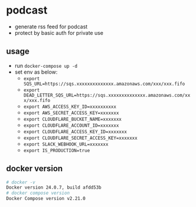# podcast

- generate rss feed for podcast
- protect by basic auth for private use

## usage

- run `docker-compose up -d`
- set env as below:
  - `export SQS_URL=https://sqs.xxxxxxxxxxxxxx.amazonaws.com/xxx/xxx.fifo`
  - `export DEAD_LETTER_SQS_URL=https://sqs.xxxxxxxxxxxxxx.amazonaws.com/xxx/xxx.fifo`
  - `export AWS_ACCESS_KEY_ID=xxxxxxxxxx`
  - `export AWS_SECRET_ACCESS_KEY=xxxxxxx`
  - `export CLOUDFLARE_BUCKET_NAME=xxxxxxx`
  - `export CLOUDFLARE_ACCOUNT_ID=xxxxxxx`
  - `export CLOUDFLARE_ACCESS_KEY_ID=xxxxxxx`
  - `export CLOUDFLARE_SECRET_ACCESS_KEY=xxxxxxx`
  - `export SLACK_WEBHOOK_URL=xxxxxxx`
  - `export IS_PRODUCTION=true`

## docker version

```bash
# docker -v
Docker version 24.0.7, build afdd53b
# docker compose version
Docker Compose version v2.21.0
```

